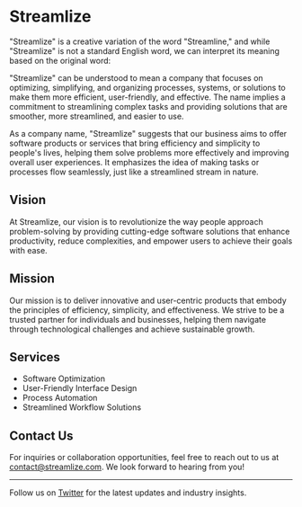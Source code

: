 # Streamlize

"Streamlize" is a creative variation of the word "Streamline," and while "Streamlize" is not a standard English word, we can interpret its meaning based on the original word:

"Streamlize" can be understood to mean a company that focuses on optimizing, simplifying, and organizing processes, systems, or solutions to make them more efficient, user-friendly, and effective. The name implies a commitment to streamlining complex tasks and providing solutions that are smoother, more streamlined, and easier to use.

As a company name, "Streamlize" suggests that our business aims to offer software products or services that bring efficiency and simplicity to people's lives, helping them solve problems more effectively and improving overall user experiences. It emphasizes the idea of making tasks or processes flow seamlessly, just like a streamlined stream in nature.

## Vision

At Streamlize, our vision is to revolutionize the way people approach problem-solving by providing cutting-edge software solutions that enhance productivity, reduce complexities, and empower users to achieve their goals with ease.

## Mission

Our mission is to deliver innovative and user-centric products that embody the principles of efficiency, simplicity, and effectiveness. We strive to be a trusted partner for individuals and businesses, helping them navigate through technological challenges and achieve sustainable growth.

## Services

- Software Optimization
- User-Friendly Interface Design
- Process Automation
- Streamlined Workflow Solutions

## Contact Us

For inquiries or collaboration opportunities, feel free to reach out to us at contact@streamlize.com. We look forward to hearing from you!

---
Follow us on [Twitter](https://twitter.com/streamlize) for the latest updates and industry insights.
